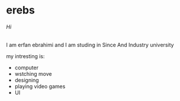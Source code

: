 # erebs
###### Hi
<p> I am erfan ebrahimi and I am studing in Since And Industry university </P> 
<p>my intresting is:</p>
    <ul>
        <li>computer</li>
        <li>wstching move</li>
        <li>designing</li>
        <li>playing video games</li>
        <li>UI</li>
    </ul>
